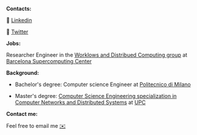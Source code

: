 **Contacts:**

🔗 [Linkedin](https://www.linkedin.com/in/riccardocecco/) 

🔗 [Twitter](https://twitter.com/CeccoRiccardo) 


**Jobs:**

Researcher Engineer in the [Worklows and Distribued Computing group](https://www.bsc.es/discover-bsc/organisation/scientific-structure/workflows-and-distributed-computing) at [Barcelona Supercomputing Center](https://www.bsc.es/) 

**Background:**

- Bachelor's degree: Computer science Engineer at [Politecnico di Milano](https://www.polimi.it/)

- Master's degree: [Computer Science Engineering specialization in Computer Networks and Distributed Systems](https://www.fib.upc.edu/en/studies/masters/master-innovation-and-research-informatics/curriculum/specializations/computer-networks-and-distributed-systems) at [UPC](https://www.upc.edu/en)




**Contact me:**

Feel free to email me [✉️](mailto:ceccoriccardo1997@gmail.com)
